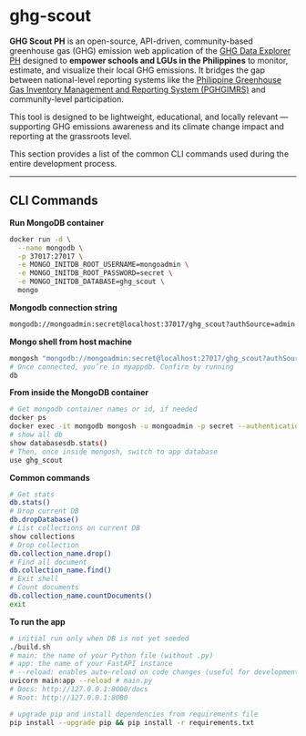 # ghg-scout

**GHG Scout PH** is an open-source, API-driven, community-based greenhouse gas (GHG) emission web application of the [GHG Data Explorer PH](https://ghgph-55623.firebaseapp.com/) designed to **empower schools and LGUs in the Philippines** to monitor, estimate, and visualize their local GHG emissions. It bridges the gap between national-level reporting systems like the [Philippine Greenhouse Gas Inventory Management and Reporting System (PGHGIMRS)](https://niccdies.climate.gov.ph/ghg-inventory) and community-level participation.

This tool is designed to be lightweight, educational, and locally relevant — supporting GHG emissions awareness and its climate change impact and reporting at the grassroots level.

This section provides a list of the common CLI commands used during the entire development process.

---

## CLI Commands

**Run MongoDB container**

```sh
docker run -d \
  --name mongodb \
  -p 37017:27017 \
  -e MONGO_INITDB_ROOT_USERNAME=mongoadmin \
  -e MONGO_INITDB_ROOT_PASSWORD=secret \
  -e MONGO_INITDB_DATABASE=ghg_scout \
  mongo
```

**Mongodb connection string**

```sh
mongodb://mongoadmin:secret@localhost:37017/ghg_scout?authSource=admin
```

**Mongo shell from host machine**
```sh
mongosh "mongodb://mongoadmin:secret@localhost:27017/ghg_scout?authSource=admin"
# Once connected, you’re in myappdb. Confirm by running
db
```

**From inside the MongoDB container**

```sh
# Get mongodb container names or id, if needed
docker ps
docker exec -it mongodb mongosh -u mongoadmin -p secret --authenticationDatabase admin
# show all db
show databasesdb.stats()
# Then, once inside mongosh, switch to app database
use ghg_scout

```

**Common commands**

```sh
# Get stats
db.stats()
# Drop current DB
db.dropDatabase()
# List collections on current DB
show collections
# Drop collection
db.collection_name.drop()
# Find all document
db.collection_name.find()
# Exit shell
# Count documents
db.collection_name.countDocuments()
exit

```

**To run the app**

```sh
# initial run only when DB is not yet seeded
./build.sh
# main: the name of your Python file (without .py)
# app: the name of your FastAPI instance
# --reload: enables auto-reload on code changes (useful for development)
uvicorn main:app --reload # main.py
# Docs: http://127.0.0.1:8000/docs
# Root: http://127.0.0.1:8000

# upgrade pip and install dependencies from requirements file
pip install --upgrade pip && pip install -r requirements.txt

```

